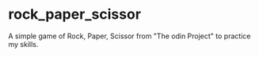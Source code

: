 # rock_paper_scissor
A simple game of Rock, Paper, Scissor from "The odin Project" to practice my skills.

